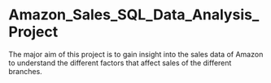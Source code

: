 # Amazon_Sales_SQL_Data_Analysis_Project
The major aim of this project is to gain insight into the sales data of Amazon to understand the different factors that affect sales of the different branches.
